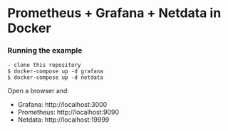 # Prometheus + Grafana + Netdata in Docker

### Running the example

```
- clone this repository
$ docker-compose up -d grafana
$ docker-compose up -d netdata
```

Open a browser and:
- Grafana: http://localhost:3000
- Prometheus: http://localhost:9090
- Netdata: http://localhost:19999